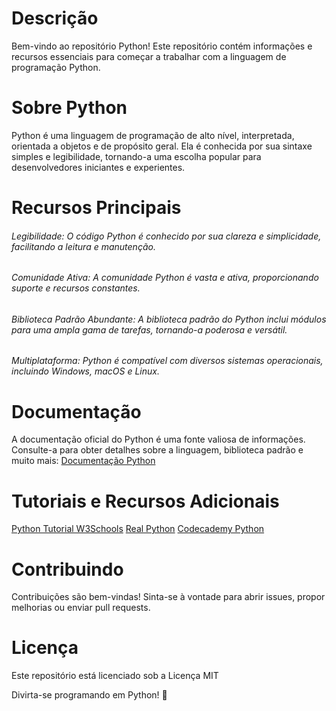 # Descrição
Bem-vindo ao repositório Python! Este repositório contém informações e recursos essenciais para começar a trabalhar com a linguagem de programação Python.

# Sobre Python
Python é uma linguagem de programação de alto nível, interpretada, orientada a objetos e de propósito geral. Ela é conhecida por sua sintaxe simples e legibilidade, tornando-a uma escolha popular para desenvolvedores iniciantes e experientes.

# Recursos Principais
###### Legibilidade: O código Python é conhecido por sua clareza e simplicidade, facilitando a leitura e manutenção.
###### Comunidade Ativa: A comunidade Python é vasta e ativa, proporcionando suporte e recursos constantes.
###### Biblioteca Padrão Abundante: A biblioteca padrão do Python inclui módulos para uma ampla gama de tarefas, tornando-a poderosa e versátil.
###### Multiplataforma: Python é compatível com diversos sistemas operacionais, incluindo Windows, macOS e Linux.

# Documentação
A documentação oficial do Python é uma fonte valiosa de informações. Consulte-a para obter detalhes sobre a linguagem, biblioteca padrão e muito mais: [Documentação Python](https://docs.python.org/pt-br/3/tutorial/)

# Tutoriais e Recursos Adicionais
[Python Tutorial W3Schools](https://www.w3schools.com/python/)
[Real Python](https://realpython.com/)
[Codecademy Python](https://try.codecademy.com/learn-python-3?g_network=g&g_productchannel=&g_adid=624951457624&g_locinterest=&g_keyword=codecademy%20python&g_acctid=243-039-7011&g_adtype=&g_keywordid=kwd-295813001496&g_ifcreative=&g_campaign=account&g_locphysical=1001565&g_adgroupid=128133970308&g_productid=&g_source={sourceid}&g_merchantid=&g_placement=&g_partition=&g_campaignid=1726903838&g_ifproduct=&utm_id=t_kwd-295813001496:ag_128133970308:cp_1726903838:n_g:d_c&utm_source=google&utm_medium=paid-search&utm_term=codecademy%20python&utm_campaign=INTL_Brand_Exact&utm_content=624951457624&g_adtype=search&g_acctid=243-039-7011&gclid=Cj0KCQiAwvKtBhDrARIsAJj-kTimy5UZ_NoWs7xT3vhz7ESzvFoPsibrWlWT6WgcrFgwXdK9NICKrtAaAjYxEALw_wcB)

# Contribuindo
Contribuições são bem-vindas! Sinta-se à vontade para abrir issues, propor melhorias ou enviar pull requests.

# Licença
Este repositório está licenciado sob a Licença MIT

Divirta-se programando em Python! 🐍
 
